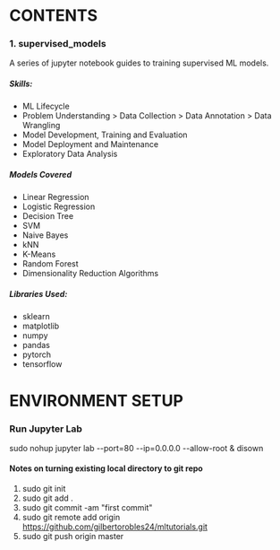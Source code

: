 # CONTENTS
### 1. supervised_models 
A series of jupyter notebook guides to training supervised ML models.

##### Skills:
- ML Lifecycle
- Problem Understanding > Data Collection > Data Annotation > Data Wrangling
- Model Development, Training and Evaluation
- Model Deployment and Maintenance
- Exploratory Data Analysis

##### Models Covered
- Linear Regression
- Logistic Regression
- Decision Tree
- SVM
- Naive Bayes
- kNN
- K-Means
- Random Forest
- Dimensionality Reduction Algorithms

##### Libraries Used:
- sklearn
- matplotlib
- numpy
- pandas
- pytorch
- tensorflow


# ENVIRONMENT SETUP
### Run Jupyter Lab
sudo nohup jupyter lab --port=80 --ip=0.0.0.0 --allow-root & disown


#### Notes on turning existing local directory to git repo
1. sudo git init
2. sudo git add .
3. sudo git commit -am "first commit"
4. sudo git remote add origin https://github.com/gilbertorobles24/mltutorials.git
5. sudo git push origin master
